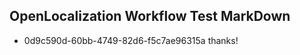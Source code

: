## OpenLocalization Workflow Test MarkDown
* 0d9c590d-60bb-4749-82d6-f5c7ae96315a thanks!

<!--HONumber=Aug16_HO4-->



